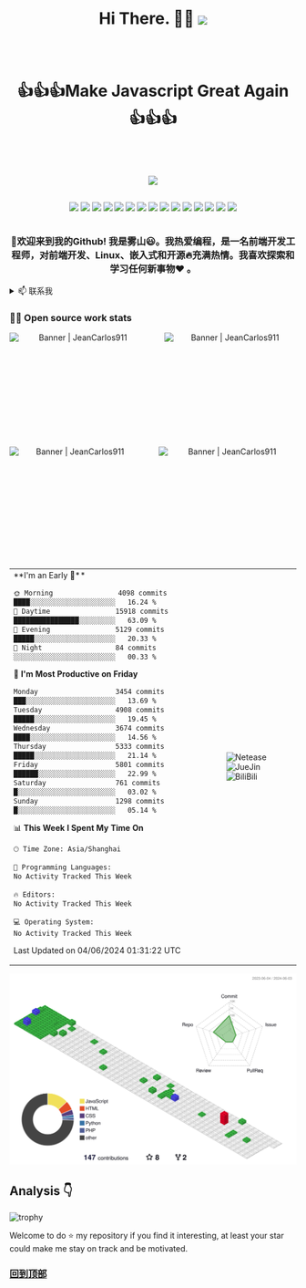 <!-- slogan -->
<h1 align="center">
  <p>Hi There. 👋🤓  <img align="center" src="https://profile-counter.glitch.me/beer-on-ice/count.svg" /></p>
  <br/>
  <p align="center">👍👍👍Make Javascript Great Again👍👍👍</p>
  <br/>
  <a href="https://nav.sob.im/">
    <img src="https://capsule-render.vercel.app/api?type=Waving&color=timeGradient&height=250&animation=fadeIn&section=header&text=%E9%9B%BE%E5%B1%B1&fontSize=68">
  </a>
</h1>

<h3 align="center">
  <!-- 个人资料徽标 -->
  <div align="center">
   <img src="http://views.whatilearened.today/views/github/beer-on-ice/views.svg"/>
   <a href="https://github.com/beer-on-ice/"><img src="https://img.shields.io/github/followers/beer-on-ice?color=%234CC61E&label=GitHub%20Followers%20%3A"/></a>
   <a href="https://github.com/beer-on-ice/"><img src="https://badges.frapsoft.com/os/v2/open-source.svg?v=103"/></a>
   <a href="mailto:li997477295@outlook.com"><img src="https://img.shields.io/badge/Ask%20me-anything-1abc9c.svg"/></a>
   <a href="https://www.vuejs.com"><img src="https://img.shields.io/badge/Front End-VUEJS-42b883"/></a>
   <a href="https://nodejs.org"><img src="https://img.shields.io/badge/Back End-Node.js-f55247"/></a>
   <a href="https://www.mongodb.com"><img src="https://img.shields.io/badge/Database-MongoDB-orange"/></a>
   <a href="https://shields.io/"><img src="https://img.shields.io/badge/badges-awesome-green.svg"/></a>
   <a href="https://www.linkedin.com/in/%E9%94%A6-%E6%9D%8E-239a4b183/"><img src="https://img.shields.io/badge/LinkedIn-contact%20me-blue"></a>
   <a href="https://blog.orcat.cn"><img src="https://img.shields.io/badge/Blog-孤独的箭-red"></a>
   <img src="https://img.shields.io/website?label=Website%20status%20%3A&url=https%3A%2F%2Fdaniels-roth-stan.fr%2F"/>
   <a href="https://www.archlinux.org/"><img src="https://img.shields.io/badge/OS-Arch%20Linux-33aadd?style=flat-square&logo=arch-linux&logoColor=ffffff"></a>
   <a href="https://www.apple.com/"><img src="https://img.shields.io/badge/apple-iphone-f5010c?style=flat-square&logo=apple&logoColor=ffffff"></a>
   <a href="javascript:;"><img src="https://img.shields.io/badge/-Nintendo%20Switch-e60012?style=flat-square&logo=nintendo%20switch&logoColor=ffffff"></a>
   <a href="javascript:;"><img src="https://img.shields.io/badge/Steam-171a21?style=flat-square&logo=steam&logoColor=ffffff"></a>
  </div>
  <br/>
  <p>🎉欢迎来到我的Github! 我是雾山😃。我热爱编程，是一名前端开发工程师，对前端开发、Linux、嵌入式和开源🔥充满热情。我喜欢探索和学习任何新事物❤️ 。</p>
</h3>

<!-- 动态打字效果 -->
<!--  <h1 align="center">
  <a href="https://nav.sob.im/">
    <img src="https://readme-typing-svg.herokuapp.com/?lines=console.log(%22Hello%2C%20World!%22);Happy!&center=true&size=27">
  </a>
</h1>  -->

<!-- 联系我 -->
<details>

<summary>📫 联系我</summary>

- 💬 <a href="https://tg.sob.im/#856146798/">私信</a>
- 📧 <a href="mailto:mail@sob.im">Email</a>
- 📖 <a href="https://notion-blog.sob.im/">博客</a>
- 💼 <a href="https://notion-nav.sob.im/">导航</a>
- ☁️ <a href="https://list.sob.im/">云盘</a>

### ⚡ Technologies <img src="https://media.giphy.com/media/WUlplcMpOCEmTGBtBW/giphy.gif" width="30">

#### Front-end:

![JavaScript](https://img.shields.io/badge/-JavaScript-%23F7DF1C?style=flat-square&logo=javascript&logoColor=000000&color=d1b01f)
![Vue](https://img.shields.io/badge/-Vue-%23F7DF1C?style=flat-square&logo=vue&logoColor=000000&color=d1b01f)
![React](https://img.shields.io/badge/-React-%23282C34?style=flat-square&logo=react)
![Sass](https://img.shields.io/badge/-Sass-%23CC6699?style=flat-square&logo=sass&logoColor=ffffff)
![Less](https://img.shields.io/badge/-Less-%23CC6699?style=flat-square&logo=Less&logoColor=ffffff)
![MpVue](http://img.shields.io/badge/-MpVue-CC0000?style=flat-square&logo=MpVue&logoColor=ffffff)
![Nodejs](https://img.shields.io/badge/-Nodejs-black?style=flat-square&logo=Node.js&logoColor=00d632)
![Uniapp](http://img.shields.io/badge/-Uniapp-000000?style=flat-square&logo=uniapp&logoColor=ffffff)


#### Back-end:

![Caddy](https://img.shields.io/badge/-Caddy-E10098?style=flat-square&logo=caddy&logoColor=ffffff)
![Heroku](https://img.shields.io/badge/-Heroku-430098?style=flat-square&logo=heroku&logoColor=ffffff)
![Docker](https://img.shields.io/badge/-Docker-black?style=flat-square&logo=docker)
![NGINX](http://img.shields.io/badge/-NGINX-269539?style=flat-square&logo=nginx&logoColor=ffffff)


#### Editors and Operating Systems:

![VS Code](http://img.shields.io/badge/-VS%20Code-007ACC?style=flat-square&logo=visual-studio-code&logoColor=ffffff)
![LaTeX](http://img.shields.io/badge/-LaTeX-008080?style=flat-square&logo=latex&logoColor=ffffff)
![Debian](http://img.shields.io/badge/-Debian-A81D33?style=flat-square&logo=debian&logoColor=ffffff)
![Ubuntu](http://img.shields.io/badge/-Ubuntu-AB2B28?style=flat-square&logo=ubuntu&logoColor=ffffff)
![GNU Emacs](http://img.shields.io/badge/-GNU%20Emacs-7F5AB6?style=flat-square&logo=gnu-emacs&logoColor=ffffff)

<!-- 贪吃蛇代码贡献图 
<div align="center"><img src="https://cdn.jsdelivr.net/gh/beer-on-ice/beer-on-ice/assets/github-contribution-grid-snake.gif" /></div>
-->
</details>

### 👨‍💻 Open source work stats
<div align='center'>
  <img align='left' alt="Banner | JeanCarlos911" src="https://readme-steel.vercel.app/api?username=beer-on-ice&include_all_commits=true&hide_border=true&theme=kacho_ga"  width='48%'  height='200'/>
  <img align='right' alt="Banner | JeanCarlos911" src="https://readme-steel.vercel.app/api/top-langs/?username=beer-on-ice&&show_icons=true&hide_border=true&theme=graywhite&layout=compact&langs_count=8&exclude_repo=CloudflareWarp"  width='46%' height='200'/>
  <br/>
  <img align='left' alt="Banner | JeanCarlos911" src="https://i.imgur.com/34fiEUG.gif"  width='46%'  height='200'/>
 <img align='right' alt="Banner | JeanCarlos911" src="https://github-readme-streak-stats.herokuapp.com/?user=beer-on-ice&theme=highcontrast"  width='48%'  height='200'/>
</div>

<br/>

<!-- wakatime 统计 -->
<table align="left"  >
<tr>
<td align="top">  
<!--START_SECTION:waka-->
**I'm an Early 🐤** 

```text
🌞 Morning                4098 commits        ████░░░░░░░░░░░░░░░░░░░░░   16.24 % 
🌆 Daytime                15918 commits       ████████████████░░░░░░░░░   63.09 % 
🌃 Evening                5129 commits        █████░░░░░░░░░░░░░░░░░░░░   20.33 % 
🌙 Night                  84 commits          ░░░░░░░░░░░░░░░░░░░░░░░░░   00.33 % 
```
📅 **I'm Most Productive on Friday** 

```text
Monday                   3454 commits        ███░░░░░░░░░░░░░░░░░░░░░░   13.69 % 
Tuesday                  4908 commits        █████░░░░░░░░░░░░░░░░░░░░   19.45 % 
Wednesday                3674 commits        ████░░░░░░░░░░░░░░░░░░░░░   14.56 % 
Thursday                 5333 commits        █████░░░░░░░░░░░░░░░░░░░░   21.14 % 
Friday                   5801 commits        ██████░░░░░░░░░░░░░░░░░░░   22.99 % 
Saturday                 761 commits         █░░░░░░░░░░░░░░░░░░░░░░░░   03.02 % 
Sunday                   1298 commits        █░░░░░░░░░░░░░░░░░░░░░░░░   05.14 % 
```


📊 **This Week I Spent My Time On** 

```text
🕑︎ Time Zone: Asia/Shanghai

💬 Programming Languages: 
No Activity Tracked This Week

🔥 Editors: 
No Activity Tracked This Week

💻 Operating System: 
No Activity Tracked This Week
```


 Last Updated on 04/06/2024 01:31:22 UTC
<!--END_SECTION:waka-->
</td>
<td>
  <img src="https://cdn.jsdelivr.net/gh/linux-jin/netease-cloud-music-card/card.svg" alt="Netease" >
  <img src="https://stats.justsong.cn/api/juejin?id=96412752946824&theme=dark" alt="JueJin" >
  <img src="https://stats.justsong.cn/api/bilibili/?id=14639347&theme=dark" alt="BiliBili" >
</td>
</tr>
</table>

<!-- profile-3d-contrib -->
![](./profile-3d-contrib/profile-gitblock.svg)

<!-- GitHub奖杯🏆 -->
## Analysis :point_down:
![trophy](https://github-profile-trophy.vercel.app/?username=beer-on-ice&theme=onedark&column=9)

<!-- 
![我的 BiliBili 数据](https://stats.justsong.cn/api/bilibili/?id=14639347&theme=dark)
![我的 ZhiHu 数据](https://stats.justsong.cn/api/zhihu?username=mistyhill&theme=dark)
![我的 JueJin 数据](https://stats.justsong.cn/api/juejin?id=96412752946824&theme=dark)
-->

<!-- 
<img src="https://cdn.jsdelivr.net/gh/beer-on-ice/beer-on-ice/plugin_metrics.svg" alt="plugin metrics" width="75%"/>
-->

<!-- 
<p align="center">
  <img src="https://img.sob.im/file/d1a823aa65560923ea3bf.gif" alt="MistyHill" width="200" height="auto"  style="border-radius:50%;">
</p>
-->

Welcome to do ⭐ my repository if you find it interesting, at least your star could make me stay on track and be motivated.

### [回到顶部](https://github.com/beer-on-ice/beer-on-ice)
